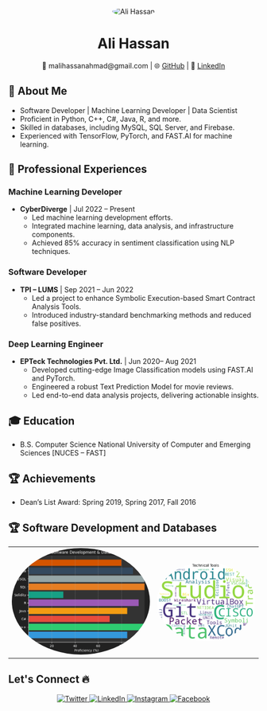 <p align="center">
  <img src="https://github.com/theAliHassan/theAliHassan/blob/main/readmepic.png" alt="Ali Hassan" width="300" style="border-radius: 50%;" />
</p>

<h1 align="center">Ali Hassan</h1>

<p align="center">
   📧 malihassanahmad@gmail.com | 🌐 <a href="https://github.com/theAliHassan">GitHub</a> | 💼 <a href="https://www.linkedin.com/in/thealihassanahmad/">LinkedIn</a>
</p>

## 🚀 About Me

- Software Developer | Machine Learning Developer | Data Scientist
- Proficient in Python, C++, C#, Java, R, and more.
- Skilled in databases, including MySQL, SQL Server, and Firebase.
- Experienced with TensorFlow, PyTorch, and FAST.AI for machine learning.

## 💼 Professional Experiences

### Machine Learning Developer

- **CyberDiverge** | Jul 2022 – Present
  - Led machine learning development efforts.
  - Integrated machine learning, data analysis, and infrastructure components.
  - Achieved 85% accuracy in sentiment classification using NLP techniques.

### Software Developer

- **TPI – LUMS** | Sep 2021 – Jun 2022
  - Led a project to enhance Symbolic Execution-based Smart Contract Analysis Tools.
  - Introduced industry-standard benchmarking methods and reduced false positives.

### Deep Learning Engineer

- **EPTeck Technologies Pvt. Ltd.** | Jun 2020– Aug 2021
  - Developed cutting-edge Image Classification models using FAST.AI and PyTorch.
  - Engineered a robust Text Prediction Model for movie reviews.
  - Led end-to-end data analysis projects, delivering actionable insights.

## 🎓 Education

- B.S. Computer Science 
  National University of Computer and Emerging Sciences [NUCES – FAST]

## 🏆 Achievements

- Dean’s List Award: Spring 2019, Spring 2017, Fall 2016



## 🏆 Software Development and Databases

<table>
  <tr>
    <td><img src="https://github.com/theAliHassan/theAliHassan/blob/main/lang.png" alt="Ali Hassan" width="700" style="border-radius: 50%;" /></td>
    <td><img src="https://github.com/theAliHassan/theAliHassan/blob/main/downloadools.png" alt="Ali Hassan" width="500" style="border-radius: 50%;" /></td>
  </tr>
</table>

## Let's Connect 🔥

<p align="center">
  <a href="https://twitter.com/thealihassan_">
    <img src="https://img.icons8.com/fluent/48/000000/twitter.png" alt="Twitter" />
  </a>
  <a href="https://www.linkedin.com/in/thealihassanahmad/">
    <img src="https://img.icons8.com/fluent/48/000000/linkedin.png" alt="LinkedIn" />
  </a>
  <a href="https://www.instagram.com/_thealihassan/">
    <img src="https://img.icons8.com/fluent/48/000000/instagram-new.png" alt="Instagram" />
  </a>
  <a href="https://www.facebook.com/your-facebook-profile">
    <img src="https://img.icons8.com/fluent/48/000000/facebook-new.png" alt="Facebook" />
  </a>
</p>
